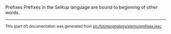 Prefixes
Prefixes in the Selkup language are bound to beginning of other words.

* * *

<small>This (part of) documentation was generated from [src/fst/morphology/stems/prefixes.lexc](https://github.com/giellalt/lang-sel/blob/main/src/fst/morphology/stems/prefixes.lexc)</small>
